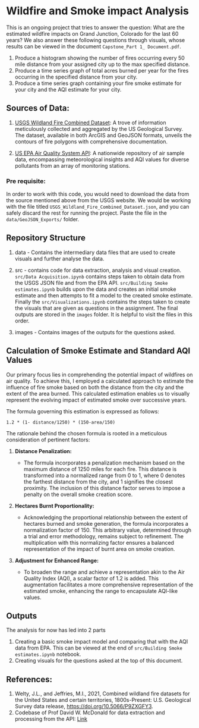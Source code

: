 # Wildfire and Smoke impact Analysis

This is an ongoing project that tries to answer the question: What are the estimated wildfire impacts on Grand Junction, Colorado for the last 60 years? We also answer these following questions through visuals, whose results can be viewed in the document `Capstone_Part 1_ Document.pdf`.
1. Produce a histogram showing the number of fires occurring every 50 mile distance from your assigned city up to the max specified distance.
2. Produce a time series graph of total acres burned per year for the fires occurring in the specified distance from your city.
3. Produce a time series graph containing your fire smoke estimate for your city and the AQI estimate for your city.

## Sources of Data:
1. [USGS Wildland Fire Combined Dataset](https://www.sciencebase.gov/catalog/item/61aa537dd34eb622f699df81): A trove of information meticulously collected and aggregated by the US Geological Survey. The dataset, available in both ArcGIS and GeoJSON formats, unveils the contours of fire polygons with comprehensive documentation.

2. [US EPA Air Quality System API](https://aqs.epa.gov/aqsweb/documents/data_api.html): A nationwide repository of air sample data, encompassing meteorological insights and AQI values for diverse pollutants from an array of monitoring stations.

### Pre requisite:
In order to work with this code, you would need to download the data from the source mentioned above from the USGS website. We would be working with the file titled `USGS_Wildland_Fire_Combined_Dataset.json`, and you can safely discard the rest for running the project. Paste the file in the `data/GeoJSON_Exports/` folder.

## Repository Structure

1. data - Contains the intermediary data files that are used to create visuals and further analyse the data.
2. src - contains code for data extraction, analysis and visual creation. `src/Data Acquisition.ipynb` contains steps taken to obtain data from the USGS JSON file and from the EPA API. `src/Building Smoke estimates.ipynb` builds upon the data and creates an initial smoke estimate and then attempts to fit a model to the created smoke estimate. Finally the `src/Visualizations.ipynb` contains the steps taken to create the visuals that are given as questions in the assignment. The final outputs are stored in the `images` folder. It is helpful to visit the files in this order.

3. images - Contains images of the outputs for the questions asked.

## Calculation of Smoke Estimate and Standard AQI Values

Our primary focus lies in comprehending the potential impact of wildfires on air quality. To achieve this, I employed a calculated approach to estimate the influence of fire smoke based on both the distance from the city and the extent of the area burned. This calculated estimation enables us to visually represent the evolving impact of estimated smoke over successive years.

The formula governing this estimation is expressed as follows:

`1.2 * (1- distance/1250) * (150-area/150)`

The rationale behind the chosen formula is rooted in a meticulous consideration of pertinent factors:

1. **Distance Penalization:**
   - The formula incorporates a penalization mechanism based on the maximum distance of 1250 miles for each fire. This distance is transformed into a normalized range from 0 to 1, where 0 denotes the farthest distance from the city, and 1 signifies the closest proximity. The inclusion of this distance factor serves to impose a penalty on the overall smoke creation score.

2. **Hectares Burnt Proportionality:**
   - Acknowledging the proportional relationship between the extent of hectares burned and smoke generation, the formula incorporates a normalization factor of 150. This arbitrary value, determined through a trial and error methodology, remains subject to refinement. The multiplication with this normalizing factor ensures a balanced representation of the impact of burnt area on smoke creation.

3. **Adjustment for Enhanced Range:**
   - To broaden the range and achieve a representation akin to the Air Quality Index (AQI), a scalar factor of 1.2 is added. This augmentation facilitates a more comprehensive representation of the estimated smoke, enhancing the range to encapsulate AQI-like values.



## Outputs

The analysis for now has led into 2 parts
1. Creating a basic smoke impact model and comparing that with the AQI data from EPA. This can be viewed at the end of `src/Building Smoke estimates.ipynb` notebook.
2. Creating visuals for the questions asked at the top of this document.



## References:
1. Welty, J.L., and Jeffries, M.I., 2021, Combined wildland fire datasets for the United States and certain territories, 1800s-Present: U.S. Geological Survey data release, https://doi.org/10.5066/P9ZXGFY3.
2. Codebase of Prof David W. McDonald for data extraction and processing from the API: [Link](https://drive.google.com/file/d/1bxl9qrb_52RocKNGfbZ5znHVqFDMkUzf/view)




